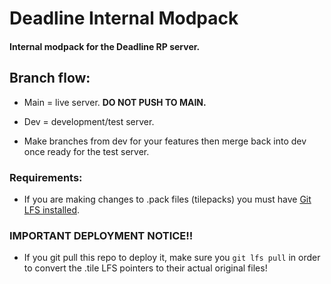 # Deadline Internal Modpack 

#### Internal modpack for the Deadline RP server.

## Branch flow:
- Main = live server. **DO NOT PUSH TO MAIN.**
- Dev = development/test server.

- Make branches from dev for your features then merge back into dev once ready for the test server.

### Requirements:
- If you are making changes to .pack files (tilepacks) you must have [Git LFS installed](https://git-lfs.com/).

### IMPORTANT DEPLOYMENT NOTICE!!
- If you git pull this repo to deploy it, make sure you `git lfs pull` in order to convert the .tile LFS pointers to their actual original files!
